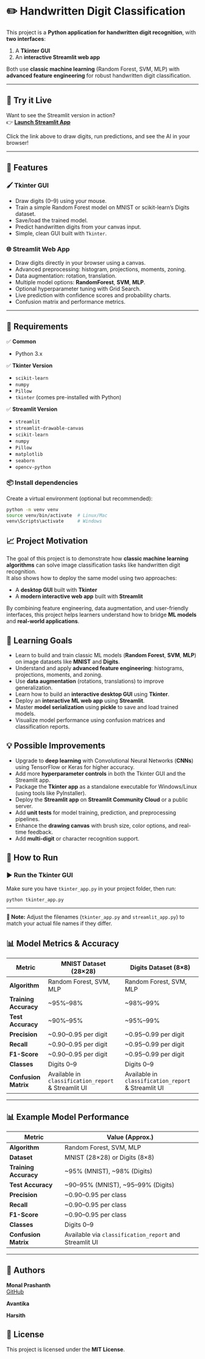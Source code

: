 # ✏️ Handwritten Digit Classification

This project is a **Python application for handwritten digit recognition**, with **two interfaces**:
1. A **Tkinter GUI**
2. An **interactive Streamlit web app**

Both use **classic machine learning** (Random Forest, SVM, MLP) with **advanced feature engineering** for robust handwritten digit classification.

---
## 🚀 Try it Live

Want to see the Streamlit version in action?  
👉 [**Launch Streamlit App**](https://YOUR-STREAMLIT-URL.streamlit.app)

Click the link above to draw digits, run predictions, and see the AI in your browser!

---
## 📌 Features

### 🖌️ Tkinter GUI
- Draw digits (0–9) using your mouse.
- Train a simple Random Forest model on MNIST or scikit-learn’s Digits dataset.
- Save/load the trained model.
- Predict handwritten digits from your canvas input.
- Simple, clean GUI built with `Tkinter`.

### 🌐 Streamlit Web App
- Draw digits directly in your browser using a canvas.
- Advanced preprocessing: histogram, projections, moments, zoning.
- Data augmentation: rotation, translation.
- Multiple model options: **RandomForest**, **SVM**, **MLP**.
- Optional hyperparameter tuning with Grid Search.
- Live prediction with confidence scores and probability charts.
- Confusion matrix and performance metrics.

---

## 🚀 Requirements

✅ **Common**
- Python 3.x

✅ **Tkinter Version**
- `scikit-learn`
- `numpy`
- `Pillow`
- `tkinter` (comes pre-installed with Python)

✅ **Streamlit Version**
- `streamlit`
- `streamlit-drawable-canvas`
- `scikit-learn`
- `numpy`
- `Pillow`
- `matplotlib`
- `seaborn`
- `opencv-python`

### 📦 Install dependencies

Create a virtual environment (optional but recommended):
```bash
python -m venv venv
source venv/bin/activate  # Linux/Mac
venv\Scripts\activate     # Windows
```
## 📈 Project Motivation

The goal of this project is to demonstrate how **classic machine learning algorithms** can solve image classification tasks like handwritten digit recognition.  
It also shows how to deploy the same model using two approaches:
- A **desktop GUI** built with **Tkinter**
- A **modern interactive web app** built with **Streamlit**

By combining feature engineering, data augmentation, and user-friendly interfaces, this project helps learners understand how to bridge **ML models** and **real-world applications**.

## 🎯 Learning Goals

- Learn to build and train classic ML models (**Random Forest**, **SVM**, **MLP**) on image datasets like **MNIST** and **Digits**.
- Understand and apply **advanced feature engineering**: histograms, projections, moments, and zoning.
- Use **data augmentation** (rotations, translations) to improve generalization.
- Learn how to build an **interactive desktop GUI** using **Tkinter**.
- Deploy an **interactive ML web app** using **Streamlit**.
- Master **model serialization** using **pickle** to save and load trained models.
- Visualize model performance using confusion matrices and classification reports.

## 💡 Possible Improvements

- Upgrade to **deep learning** with Convolutional Neural Networks (**CNNs**) using TensorFlow or Keras for higher accuracy.
- Add more **hyperparameter controls** in both the Tkinter GUI and the Streamlit app.
- Package the **Tkinter app** as a standalone executable for Windows/Linux (using tools like PyInstaller).
- Deploy the **Streamlit app** on **Streamlit Community Cloud** or a public server.
- Add **unit tests** for model training, prediction, and preprocessing pipelines.
- Enhance the **drawing canvas** with brush size, color options, and real-time feedback.
- Add **multi-digit** or character recognition support.

## 🧩 How to Run

### ▶️ Run the Tkinter GUI

Make sure you have `tkinter_app.py` in your project folder, then run:
```bash
python tkinter_app.py
```
---

**📌 Note:** Adjust the filenames (`tkinter_app.py` and `streamlit_app.py`) to match your actual file names if they differ.


## 📊 Model Metrics & Accuracy

| Metric                | MNIST Dataset (28×28)         | Digits Dataset (8×8)         |
|-----------------------|--------------------------------|------------------------------|
| **Algorithm**         | Random Forest, SVM, MLP       | Random Forest, SVM, MLP      |
| **Training Accuracy** | ~95%–98%                      | ~98%–99%                     |
| **Test Accuracy**     | ~90%–95%                      | ~95%–99%                     |
| **Precision**         | ~0.90–0.95 per digit          | ~0.95–0.99 per digit         |
| **Recall**            | ~0.90–0.95 per digit          | ~0.95–0.99 per digit         |
| **F1-Score**          | ~0.90–0.95 per digit          | ~0.95–0.99 per digit         |
| **Classes**           | Digits 0–9                    | Digits 0–9                   |
| **Confusion Matrix**  | Available in `classification_report` & Streamlit UI | Available in `classification_report` & Streamlit UI |

---

## 📊 Example Model Performance

| Metric                | Value (Approx.)               |
|-----------------------|--------------------------------|
| **Algorithm**         | Random Forest, SVM, MLP       |
| **Dataset**           | MNIST (28×28) or Digits (8×8) |
| **Training Accuracy** | ~95% (MNIST), ~98% (Digits)   |
| **Test Accuracy**     | ~90–95% (MNIST), ~95–99% (Digits) |
| **Precision**         | ~0.90–0.95 per class          |
| **Recall**            | ~0.90–0.95 per class          |
| **F1-Score**          | ~0.90–0.95 per class          |
| **Classes**           | Digits 0–9                    |
| **Confusion Matrix**  | Available via `classification_report` and Streamlit UI |

---
## 👤 Authors

**Monal Prashanth**  
[GitHub](https://github.com/monal95)

**Avantika**

**Harsith**


## 📜 License

This project is licensed under the **MIT License**.

